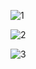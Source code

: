 ![1](https://github.com/erenssimsek/Proje_8_Stok_Takip_Sistemi/assets/93097999/7063c1b1-0327-440e-b681-781c08215486)

![2](https://github.com/erenssimsek/Proje_8_Stok_Takip_Sistemi/assets/93097999/4cf92d68-baf3-44eb-b9d0-7663decafdf5)

![3](https://github.com/erenssimsek/Proje_8_Stok_Takip_Sistemi/assets/93097999/c2224b17-b3b6-42f2-b970-98011f30bc07)


